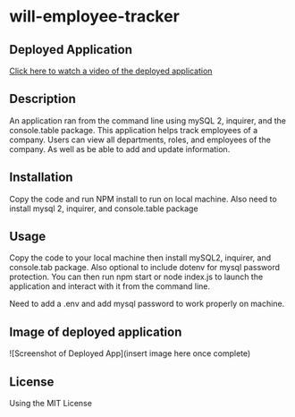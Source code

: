# will-employee-tracker


## Deployed Application
[Click here to watch a video of the deployed application](https://youtu.be/zzM9RUHUot0)

## Description 
An application ran from the command line using mySQL 2, inquirer, and the console.table package. This application helps track employees of a company. Users can view all departments, roles, and employees of the company. As well as be able to add and update information.

## Installation
Copy the code and run NPM install to run on local machine. Also need to install mysql 2, inquirer, and console.table package

## Usage
Copy the code to your local machine then install mySQL2, inquirer, and console.tab package. Also optional to include dotenv for mysql password protection. You can then run npm start or node index.js to launch the application and interact with it from the command line. 

Need to add a .env and add mysql password to work properly on machine. 


## Image of deployed application
![Screenshot of Deployed App](insert image here once complete)

## License 
Using the MIT License
